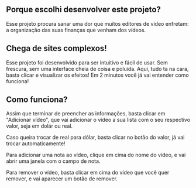 ## Porque escolhi desenvolver este projeto?
Esse projeto procura sanar uma dor que muitos editores de vídeo enfretam: a organização das suas finanças que venham dos vídeos.

## Chega de sites complexos!
Esse projeto foi desenvolvido para ser intuitivo e fácil de usar. Sem frescura, sem uma interface cheia de coisa e poluída. Aqui, tudo ta na cara, basta clicar e visualizar os efeitos! Em 2 minutos você já vai entender como funciona!

## Como funciona?
Assim que terminar de preencher as informações, basta clicar em "Adicionar vídeo", que vai adicionar o vídeo a sua lista com o seu respectivo valor, seja em dolár ou real.

Caso queira trocar de real para dólar, basta clicar no botão do valor, já vai trocar automaticamente!

Para adicionar uma nota ao vídeo, clique em cima do nome do vídeo, e vai abrir uma janela com o campo de nota.

Para remover o vídeo, basta clicar em cima do vídeo que você quer remover, e vai aparecer um botão de remover.
